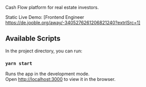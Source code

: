 Cash Flow platform for real estate investors.

Static Live Demo: [Frontend Engineer	https://de.jooble.org/away/-3405276261206821240?extrlSrc=1]

## Available Scripts

In the project directory, you can run:

### `yarn start`

Runs the app in the development mode.<br />
Open [http://localhost:3000](http://localhost:3000) to view it in the browser.


